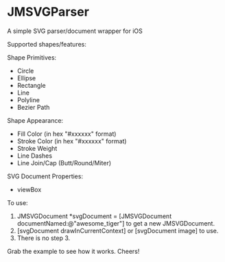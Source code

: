 JMSVGParser
===========

A simple SVG parser/document wrapper for iOS

Supported shapes/features:

Shape Primitives:
- Circle
- Ellipse
- Rectangle
- Line
- Polyline
- Bezier Path

Shape Appearance:
- Fill Color (in hex "#xxxxxx" format)
- Stroke Color (in hex "#xxxxxx" format)
- Stroke Weight
- Line Dashes
- Line Join/Cap (Butt/Round/Miter)

SVG Document Properties:
- viewBox

To use:

1. JMSVGDocument *svgDocument = [JMSVGDocument documentNamed:@"awesome_tiger"] to get a new JMSVGDocument.
2. [svgDocument drawInCurrentContext] or [svgDocument image] to use.
3. There is no step 3.

Grab the example to see how it works. Cheers!
